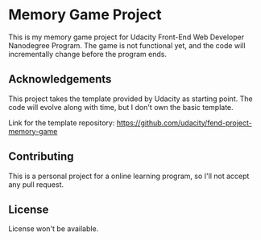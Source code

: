 # Memory Game Project
This is my memory game project for Udacity Front-End Web Developer Nanodegree Program. The game is not functional yet, and the code will incrementally change before the program ends.
## Acknowledgements
This project takes the template provided by Udacity as starting point. The code will evolve along with time, but I don't own the basic template.

Link for the template repository: https://github.com/udacity/fend-project-memory-game
## Contributing
This is a personal project for a online learning program, so I'll not accept any pull request.
## License
License won't be available.